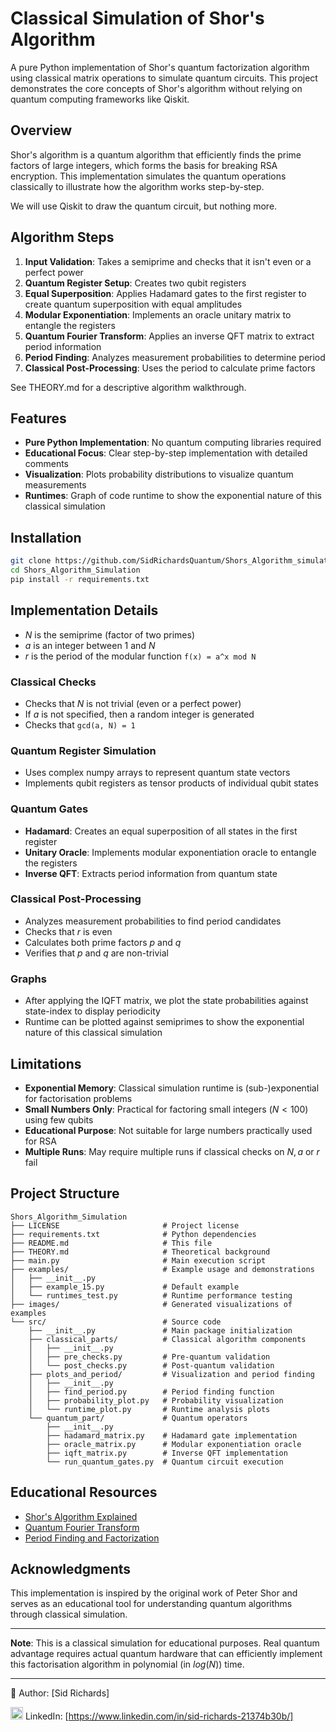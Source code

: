 # Classical Simulation of Shor's Algorithm

A pure Python implementation of Shor's quantum factorization algorithm using classical matrix operations to simulate quantum circuits.
This project demonstrates the core concepts of Shor's algorithm without relying on quantum computing frameworks like Qiskit.

## Overview

Shor's algorithm is a quantum algorithm that efficiently finds the prime factors of large integers, which forms the basis for breaking RSA encryption.
This implementation simulates the quantum operations classically to illustrate how the algorithm works step-by-step.

We will use Qiskit to draw the quantum circuit, but nothing more.

## Algorithm Steps

1. **Input Validation**: Takes a semiprime and checks that it isn't even or a perfect power
2. **Quantum Register Setup**: Creates two qubit registers
3. **Equal Superposition**: Applies Hadamard gates to the first register to create quantum superposition with equal amplitudes
4. **Modular Exponentiation**: Implements an oracle unitary matrix to entangle the registers
5. **Quantum Fourier Transform**: Applies an inverse QFT matrix to extract period information
6. **Period Finding**: Analyzes measurement probabilities to determine period
7. **Classical Post-Processing**: Uses the period to calculate prime factors

See THEORY.md for a descriptive algorithm walkthrough.

## Features

- **Pure Python Implementation**: No quantum computing libraries required
- **Educational Focus**: Clear step-by-step implementation with detailed comments
- **Visualization**: Plots probability distributions to visualize quantum measurements
- **Runtimes**: Graph of code runtime to show the exponential nature of this classical simulation

## Installation

```bash
git clone https://github.com/SidRichardsQuantum/Shors_Algorithm_simulation
cd Shors_Algorithm_Simulation
pip install -r requirements.txt
```

## Implementation Details

- $N$ is the semiprime (factor of two primes)
- $a$ is an integer between $1$ and $N$
- $r$ is the period of the modular function ```f(x) = a^x mod N```

### Classical Checks
- Checks that $N$ is not trivial (even or a perfect power)
- If $a$ is not specified, then a random integer is generated
- Checks that ```gcd(a, N) = 1```

### Quantum Register Simulation
- Uses complex numpy arrays to represent quantum state vectors
- Implements qubit registers as tensor products of individual qubit states

### Quantum Gates
- **Hadamard**: Creates an equal superposition of all states in the first register
- **Unitary Oracle**: Implements modular exponentiation oracle to entangle the registers
- **Inverse QFT**: Extracts period information from quantum state

### Classical Post-Processing
- Analyzes measurement probabilities to find period candidates
- Checks that $r$ is even
- Calculates both prime factors $p$ and $q$
- Verifies that $p$ and $q$ are non-trivial

### Graphs

- After applying the IQFT matrix, we plot the state probabilities against state-index to display periodicity
- Runtime can be plotted against semiprimes to show the exponential nature of this classical simulation

## Limitations

- **Exponential Memory**: Classical simulation runtime is (sub-)exponential for factorisation problems
- **Small Numbers Only**: Practical for factoring small integers ($N < 100$) using few qubits
- **Educational Purpose**: Not suitable for large numbers practically used for RSA
- **Multiple Runs**: May require multiple runs if classical checks on $N, a$ or $r$ fail

## Project Structure

```
Shors_Algorithm_Simulation
├── LICENSE                       # Project license
├── requirements.txt              # Python dependencies
├── README.md                     # This file
├── THEORY.md                     # Theoretical background
├── main.py                       # Main execution script
├── examples/                     # Example usage and demonstrations
│   ├── __init__.py
│   ├── example_15.py             # Default example
│   └── runtimes_test.py          # Runtime performance testing
├── images/                       # Generated visualizations of examples
└── src/                          # Source code
    ├── __init__.py               # Main package initialization
    ├── classical_parts/          # Classical algorithm components
    │   ├── __init__.py
    │   ├── pre_checks.py         # Pre-quantum validation
    │   └── post_checks.py        # Post-quantum validation
    ├── plots_and_period/         # Visualization and period finding
    │   ├── __init__.py
    │   ├── find_period.py        # Period finding function
    │   ├── probability_plot.py   # Probability visualization
    │   └── runtime_plot.py       # Runtime analysis plots
    └── quantum_part/             # Quantum operators
        ├── __init__.py
        ├── hadamard_matrix.py    # Hadamard gate implementation
        ├── oracle_matrix.py      # Modular exponentiation oracle
        ├── iqft_matrix.py        # Inverse QFT implementation
        └── run_quantum_gates.py  # Quantum circuit execution
```

## Educational Resources

- [Shor's Algorithm Explained](https://en.wikipedia.org/wiki/Shor%27s_algorithm)
- [Quantum Fourier Transform](https://qiskit.org/textbook/ch-algorithms/quantum-fourier-transform.html)
- [Period Finding and Factorization](https://docs.microsoft.com/en-us/quantum/concepts/algorithms)

## Acknowledgments

This implementation is inspired by the original work of Peter Shor and serves as an educational tool for understanding quantum algorithms through classical simulation.

---

**Note**: This is a classical simulation for educational purposes.
Real quantum advantage requires actual quantum hardware that can efficiently implement this factorisation algorithm in polynomial (in $log(N)$) time.

---

📘 Author: [Sid Richards]

<img src="https://cdn.jsdelivr.net/gh/devicons/devicon/icons/linkedin/linkedin-original.svg" width="20" /> LinkedIn: [https://www.linkedin.com/in/sid-richards-21374b30b/]
